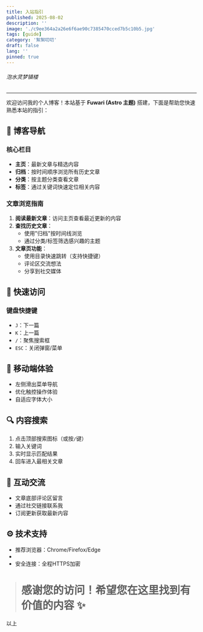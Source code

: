 ```yaml
---
title: 入站指引
published: 2025-08-02
description: ''
image: './c9ee364a2a26e6f6ae90c7385470cced7b5c10b5.jpg'
tags: [guide]
category: '絮絮叨叨'
draft: false 
lang: ''
pinned: true 
---
```


###### 泡水灵梦镇楼

___ 

欢迎访问我的个人博客！本站基于 **Fuwari (Astro 主题)** 搭建，下面是帮助您快速熟悉本站的指引：

## 🌟 博客导航

### 核心栏目

- **主页**：最新文章与精选内容
- **归档**：按时间顺序浏览所有历史文章
- **分类**：按主题分类查看文章
- **标签**：通过关键词快速定位相关内容

### 文章浏览指南

1. **阅读最新文章**：访问主页查看最近更新的内容
2. **查找历史文章**：
   - 使用"归档"按时间线浏览
   - 通过分类/标签筛选感兴趣的主题
3. **文章页功能**：
   - 使用目录快速跳转（支持快捷键）
   - 评论区交流想法
   - 分享到社交媒体

## 🚀 快速访问

### 键盘快捷键

- `J`：下一篇
- `K`：上一篇
- `/`：聚焦搜索框
- `ESC`：关闭弹窗/菜单

## 📱 移动端体验

- 左侧滑出菜单导航
- 优化触控操作体验
- 自适应字体大小

## 🔍 内容搜索

1. 点击顶部搜索图标（或按`/`键）
2. 输入关键词
3. 实时显示匹配结果
4. 回车进入最相关文章

## 💬 互动交流

- 文章底部评论区留言
- 通过社交链接联系我
- 订阅更新获取最新内容

## ⚙️ 技术支持

- 推荐浏览器：Chrome/Firefox/Edge
- 
- 安全连接：全程HTTPS加密



> # 感谢您的访问！希望您在这里找到有价值的内容 ✨

以上
